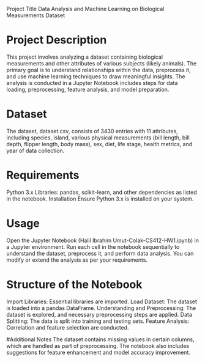 Project Title
Data Analysis and Machine Learning on Biological Measurements Dataset

# Project Description
This project involves analyzing a dataset containing biological measurements and other attributes of various subjects (likely animals). The primary goal is to understand relationships within the data, preprocess it, and use machine learning techniques to draw meaningful insights. The analysis is conducted in a Jupyter Notebook includes steps for data loading, preprocessing, feature analysis, and model preparation.

# Dataset
The dataset, dataset.csv, consists of 3430 entries with 11 attributes, including species, island, various physical measurements (bill length, bill depth, flipper length, body mass), sex, diet, life stage, health metrics, and year of data collection.

# Requirements
Python 3.x
Libraries: pandas, scikit-learn, and other dependencies as listed in the notebook.
Installation
Ensure Python 3.x is installed on your system.

# Usage
Open the Jupyter Notebook (Halil Ibrahim Umut-Colak-CS412-HW1.ipynb) in a Jupyter environment.
Run each cell in the notebook sequentially to understand the dataset, preprocess it, and perform data analysis.
You can modify or extend the analysis as per your requirements.

# Structure of the Notebook
Import Libraries: Essential libraries are imported.
Load Dataset: The dataset is loaded into a pandas DataFrame.
Understanding and Preprocessing: The dataset is explored, and necessary preprocessing steps are applied.
Data Splitting: The data is split into training and testing sets.
Feature Analysis: Correlation and feature selection are conducted.

#Additional Notes
The dataset contains missing values in certain columns, which are handled as part of preprocessing.
The notebook also includes suggestions for feature enhancement and model accuracy improvement.
